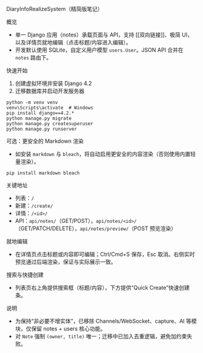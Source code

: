 DiaryInfoRealizeSystem（精简版笔记）

概览
- 单一 Django 应用（notes）承载页面与 API，支持 [[双向链接]]、极简 UI，以及详情页就地编辑（点击标题/内容进入编辑）。
- 开发默认使用 SQLite，自定义用户模型 `users.User`。JSON API 合并在 `notes` 路由下。

快速开始
1) 创建虚拟环境并安装 Django 4.2
2) 迁移数据库并启动开发服务器

```
python -m venv venv
venv\Scripts\activate  # Windows
pip install django==4.2.*
python manage.py migrate
python manage.py createsuperuser
python manage.py runserver
```

可选：更安全的 Markdown 渲染
- 如安装 `markdown` 与 `bleach`，将自动启用更安全的内容渲染（否则使用内置轻量渲染）。

```
pip install markdown bleach
```

关键地址
- 列表：`/`
- 新建：`/create/`
- 详情：`/<id>/`
- API：`api/notes/`（GET/POST），`api/notes/<id>/`（GET/PATCH/DELETE），`api/notes/preview/`（POST 预览渲染）

就地编辑
- 在详情页点击标题或内容即可编辑；Ctrl/Cmd+S 保存，Esc 取消。右侧实时预览通过后端渲染，保证与实际展示一致。

搜索与快捷创建
- 列表页右上角提供搜索框（标题/内容），下方提供“Quick Create”快速创建条。

说明
- 为保持“非必要不增实体”，已移除 Channels/WebSocket、capture、AI 等模块，仅保留 notes + users 核心功能。
- 对 `Note` 强制 `(owner, title)` 唯一；迁移中已加入去重逻辑，避免加约束失败。

